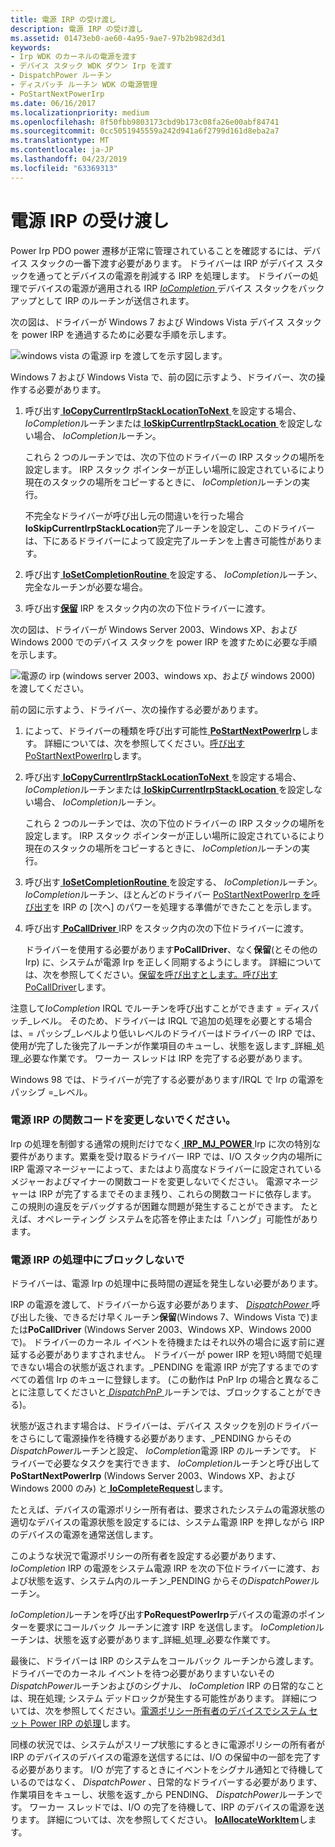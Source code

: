 ```yaml
---
title: 電源 IRP の受け渡し
description: 電源 IRP の受け渡し
ms.assetid: 01473eb0-ae60-4a95-9ae7-97b2b982d3d1
keywords:
- Irp WDK のカーネルの電源を渡す
- デバイス スタック WDK ダウン Irp を渡す
- DispatchPower ルーチン
- ディスパッチ ルーチン WDK の電源管理
- PoStartNextPowerIrp
ms.date: 06/16/2017
ms.localizationpriority: medium
ms.openlocfilehash: 8f50fbb9803173cbd9b173c08fa26e00abf84741
ms.sourcegitcommit: 0cc5051945559a242d941a6f2799d161d8eba2a7
ms.translationtype: MT
ms.contentlocale: ja-JP
ms.lasthandoff: 04/23/2019
ms.locfileid: "63369313"
---
```

# <a name="passing-power-irps"></a>電源 IRP の受け渡し





Power Irp PDO power 遷移が正常に管理されていることを確認するには、デバイス スタックの一番下渡す必要があります。 ドライバーは IRP がデバイス スタックを通ってとデバイスの電源を削減する IRP を処理します。 ドライバーの処理でデバイスの電源が適用される IRP [ *IoCompletion* ](https://msdn.microsoft.com/library/windows/hardware/ff548354)デバイス スタックをバックアップとして IRP のルーチンが送信されます。

次の図は、ドライバーが Windows 7 および Windows Vista デバイス スタックを power IRP を通過するために必要な手順を示します。

![windows vista の電源 irp を渡してを示す図します。](images/passirpvista.png)

Windows 7 および Windows Vista で、前の図に示すよう、ドライバー、次の操作する必要があります。

1.  呼び出す[ **IoCopyCurrentIrpStackLocationToNext** ](https://msdn.microsoft.com/library/windows/hardware/ff548387)を設定する場合、 *IoCompletion*ルーチンまたは[ **IoSkipCurrentIrpStackLocation** ](https://msdn.microsoft.com/library/windows/hardware/ff550355)を設定しない場合、 *IoCompletion*ルーチン。

    これら 2 つのルーチンでは、次の下位のドライバーの IRP スタックの場所を設定します。 IRP スタック ポインターが正しい場所に設定されているにより現在のスタックの場所をコピーするときに、 *IoCompletion*ルーチンの実行。

    不完全なドライバーが呼び出し元の間違いを行った場合**IoSkipCurrentIrpStackLocation**完了ルーチンを設定し、このドライバーは、下にあるドライバーによって設定完了ルーチンを上書き可能性があります。

2.  呼び出す[ **IoSetCompletionRoutine** ](https://msdn.microsoft.com/library/windows/hardware/ff549679)を設定する、 *IoCompletion*ルーチン、完全なルーチンが必要な場合。

3.  呼び出す[**保留**](https://msdn.microsoft.com/library/windows/hardware/ff548336) IRP をスタック内の次の下位ドライバーに渡す。

次の図は、ドライバーが Windows Server 2003、Windows XP、および Windows 2000 でのデバイス スタックを power IRP を渡すために必要な手順を示します。

![電源の irp (windows server 2003、windows xp、および windows 2000) を渡してください。](images/passirp.png)

前の図に示すよう、ドライバー、次の操作する必要があります。

1.  によって、ドライバーの種類を呼び出す可能性[ **PoStartNextPowerIrp**](https://msdn.microsoft.com/library/windows/hardware/ff559776)します。 詳細については、次を参照してください。[呼び出す PoStartNextPowerIrp](calling-postartnextpowerirp.md)します。

2.  呼び出す[ **IoCopyCurrentIrpStackLocationToNext** ](https://msdn.microsoft.com/library/windows/hardware/ff548387)を設定する場合、 *IoCompletion*ルーチンまたは[ **IoSkipCurrentIrpStackLocation** ](https://msdn.microsoft.com/library/windows/hardware/ff550355)を設定しない場合、 *IoCompletion*ルーチン。

    これら 2 つのルーチンでは、次の下位のドライバーの IRP スタックの場所を設定します。 IRP スタック ポインターが正しい場所に設定されているにより現在のスタックの場所をコピーするときに、 *IoCompletion*ルーチンの実行。

3.  呼び出す[ **IoSetCompletionRoutine** ](https://msdn.microsoft.com/library/windows/hardware/ff549679)を設定する、 *IoCompletion*ルーチン。 *IoCompletion*ルーチン、ほとんどのドライバー [PoStartNextPowerIrp を呼び出す](calling-postartnextpowerirp.md)を IRP の [次へ] のパワーを処理する準備ができたことを示します。

4.  呼び出す[ **PoCallDriver** ](https://msdn.microsoft.com/library/windows/hardware/ff559654) IRP をスタック内の次の下位ドライバーに渡す。

    ドライバーを使用する必要があります**PoCallDriver**、なく**保留**(とその他の Irp) に、システムが電源 Irp を正しく同期するようにします。 詳細については、次を参照してください。[保留を呼び出すとします。呼び出す PoCallDriver](calling-iocalldriver-versus-calling-pocalldriver.md)します。

注意して*IoCompletion* IRQL でルーチンを呼び出すことができます = ディスパッチ\_レベル。 そのため、ドライバーは IRQL で追加の処理を必要とする場合は、= パッシブ\_レベルより低いレベルのドライバーはドライバーの IRP では、使用が完了した後完了ルーチンが作業項目のキューし、状態を返します\_詳細\_処理\_必要な作業です。 ワーカー スレッドは IRP を完了する必要があります。

Windows 98 では、ドライバーが完了する必要があります/IRQL で Irp の電源をパッシブ =\_レベル。

### <a name="do-not-change-the-function-codes-in-a-power-irp"></a>電源 IRP の関数コードを変更しないでください。

Irp の処理を制御する通常の規則だけでなく[ **IRP\_MJ\_POWER** ](https://msdn.microsoft.com/library/windows/hardware/ff550784) Irp に次の特別な要件があります。累乗を受け取るドライバー IRP では、I/O スタック内の場所に IRP 電源マネージャーによって、またはより高度なドライバーに設定されているメジャーおよびマイナーの関数コードを変更しないでください。 電源マネージャーは IRP が完了するまでそのまま残り、これらの関数コードに依存します。 この規則の違反をデバッグするが困難な問題が発生することができます。 たとえば、オペレーティング システムを応答を停止または「ハング」可能性があります。

### <a name="do-not-block-while-handling-a-power-irp"></a>電源 IRP の処理中にブロックしないで

ドライバーは、電源 Irp の処理中に長時間の遅延を発生しない必要があります。

IRP の電源を渡して、ドライバーから返す必要があります、 [ *DispatchPower* ](https://docs.microsoft.com/windows-hardware/drivers/ddi/content/wdm/nc-wdm-driver_dispatch)呼び出した後、できるだけ早くルーチン**保留**(Windows 7、Windows Vista で)または**PoCallDriver** (Windows Server 2003、Windows XP、Windows 2000 で)。 ドライバーのカーネル イベントを待機またはそれ以外の場合に返す前に遅延する必要がありますされません。 ドライバーが power IRP を短い時間で処理できない場合の状態が返されます。\_PENDING を電源 IRP が完了するまでのすべての着信 Irp のキューに登録します。 (この動作は PnP Irp の場合と異なることに注意してくださいと[ *DispatchPnP* ](https://docs.microsoft.com/windows-hardware/drivers/ddi/content/wdm/nc-wdm-driver_dispatch)ルーチンでは、ブロックすることができる)。

状態が返されます場合は、ドライバーは、デバイス スタックを別のドライバーをさらにして電源操作を待機する必要があります、\_PENDING からその*DispatchPower*ルーチンと設定、 *IoCompletion*電源 IRP のルーチンです。 ドライバーで必要なタスクを実行できます、 *IoCompletion*ルーチンと呼び出して**PoStartNextPowerIrp** (Windows Server 2003、Windows XP、および Windows 2000 のみ) と[ **IoCompleteRequest**](https://msdn.microsoft.com/library/windows/hardware/ff548343)します。

たとえば、デバイスの電源ポリシー所有者は、要求されたシステムの電源状態の適切なデバイスの電源状態を設定するには、システム電源 IRP を押しながら IRP のデバイスの電源を通常送信します。

このような状況で電源ポリシーの所有者を設定する必要があります、 *IoCompletion* IRP の電源をシステム電源 IRP を次の下位ドライバーに渡す、および状態を返す、システム内のルーチン\_PENDING からその*DispatchPower*ルーチン。

*IoCompletion*ルーチンを呼び出す**PoRequestPowerIrp**デバイスの電源のポインターを要求にコールバック ルーチンに渡す IRP を送信します。 *IoCompletion*ルーチンは、状態を返す必要があります\_詳細\_処理\_必要な作業です。

最後に、ドライバーは IRP のシステムをコールバック ルーチンから渡します。 ドライバーでのカーネル イベントを待つ必要がありますいないその*DispatchPower*ルーチンおよびのシグナル、 *IoCompletion* IRP の日常的なことは、現在処理; システム デッドロックが発生する可能性があります。 詳細については、次を参照してください。[電源ポリシー所有者のデバイスでシステム セット Power IRP の処理](handling-a-system-set-power-irp-in-a-device-power-policy-owner.md)します。

同様の状況では、システムがスリープ状態にするときに電源ポリシーの所有者が IRP のデバイスのデバイスの電源を送信するには、I/O の保留中の一部を完了する必要があります。 I/O が完了するときにイベントをシグナル通知とで待機しているのではなく、 *DispatchPower* 、日常的なドライバーする必要があります、作業項目をキューし、状態を返す\_から PENDING、 *DispatchPower*ルーチンです。 ワーカー スレッドでは、I/O の完了を待機して、IRP のデバイスの電源を送ります。 詳細については、次を参照してください。 [ **IoAllocateWorkItem**](https://msdn.microsoft.com/library/windows/hardware/ff548276)します。

 

 




